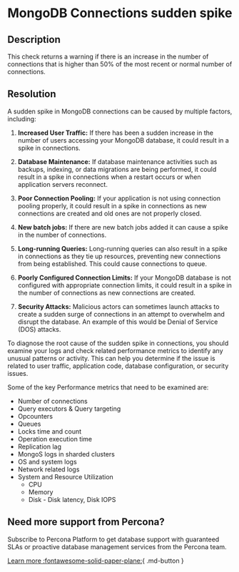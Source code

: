 # MongoDB Connections sudden spike

## Description
This check returns a warning if there is an increase in the number of connections that is higher than 50% of the most recent or normal number of connections.

## Resolution

A sudden spike in MongoDB connections can be caused by multiple factors, including:

1. **Increased User Traffic:** If there has been a sudden increase in the number of users accessing your MongoDB database, it could result in a spike in connections.

2. **Database Maintenance:** If database maintenance activities such as backups, indexing, or data migrations are being performed, it could result in a spike in connections when a restart occurs or when application servers reconnect.

3. **Poor Connection Pooling:** If your application is not using connection pooling properly, it could result in a spike in connections as new connections are created and old ones are not properly closed.

4. **New batch jobs:** If there are new batch jobs added it can cause a spike in the number of connections.

5. **Long-running Queries:** Long-running queries can also result in a spike in connections as they tie up resources, preventing new connections from being established. This could cause connections to queue.

6. **Poorly Configured Connection Limits:** If your MongoDB database is not configured with appropriate connection limits, it could result in a spike in the number of connections as new connections are created.

7. **Security Attacks:** Malicious actors can sometimes launch attacks to create a sudden surge of connections in an attempt to overwhelm and disrupt the database. An example of this would be Denial of Service (DOS) attacks. 


To diagnose the root cause of the sudden spike in connections, you should examine your logs and check related performance metrics to identify any unusual patterns or activity. This can help you determine if the issue is related to user traffic, application code, database configuration, or security issues.

Some of the key Performance metrics that need to be examined are:
- Number of connections
- Query executors & Query targeting
- Opcounters
- Queues
- Locks time and count
- Operation execution time
- Replication lag
- MongoS logs in sharded clusters
- OS and system logs
- Network related logs
- System and Resource Utilization
  - CPU 
  - Memory
  - Disk - Disk latency, Disk IOPS




## Need more support from Percona?
Subscribe to Percona Platform to get database support with guaranteed SLAs or proactive database management services from the Percona team.

[Learn more :fontawesome-solid-paper-plane:](https://per.co.na/subscribe){ .md-button }
